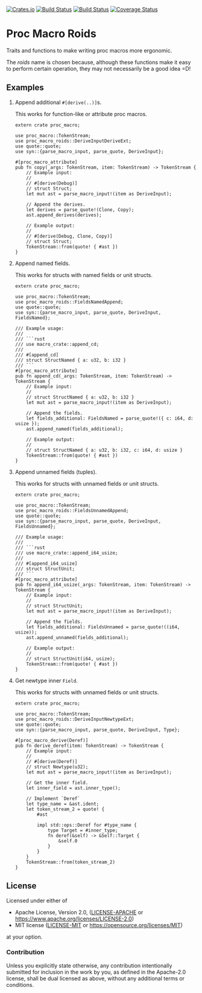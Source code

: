 [![Crates.io](https://img.shields.io/crates/v/proc_macro_roids.svg)](https://crates.io/crates/proc_macro_roids)
[![Build Status](https://ci.appveyor.com/api/projects/status/github/azriel91/proc_macro_roids?branch=master&svg=true)](https://ci.appveyor.com/project/azriel91/proc_macro_roids/branch/master)
[![Build Status](https://travis-ci.org/azriel91/proc_macro_roids.svg?branch=master)](https://travis-ci.org/azriel91/proc_macro_roids)
[![Coverage Status](https://codecov.io/gh/azriel91/proc_macro_roids/branch/master/graph/badge.svg)](https://codecov.io/gh/azriel91/proc_macro_roids)

# Proc Macro Roids

Traits and functions to make writing proc macros more ergonomic.

The *roids* name is chosen because, although these functions make it easy to perform certain
operation, they may not necessarily be a good idea =D!

## Examples

1. Append additional `#[derive(..)]`s.

   This works for function-like or attribute proc macros.

    ```rust,ignore
    extern crate proc_macro;

    use proc_macro::TokenStream;
    use proc_macro_roids::DeriveInputDeriveExt;
    use quote::quote;
    use syn::{parse_macro_input, parse_quote, DeriveInput};

    #[proc_macro_attribute]
    pub fn copy(_args: TokenStream, item: TokenStream) -> TokenStream {
        // Example input:
        //
        // #[derive(Debug)]
        // struct Struct;
        let mut ast = parse_macro_input!(item as DeriveInput);

        // Append the derives.
        let derives = parse_quote!(Clone, Copy);
        ast.append_derives(derives);

        // Example output:
        //
        // #[derive(Debug, Clone, Copy)]
        // struct Struct;
        TokenStream::from(quote! { #ast })
    }
    ```

2. Append named fields.

    This works for structs with named fields or unit structs.

    ```rust,ignore
    extern crate proc_macro;

    use proc_macro::TokenStream;
    use proc_macro_roids::FieldsNamedAppend;
    use quote::quote;
    use syn::{parse_macro_input, parse_quote, DeriveInput, FieldsNamed};

    /// Example usage:
    ///
    /// ```rust
    /// use macro_crate::append_cd;
    ///
    /// #[append_cd]
    /// struct StructNamed { a: u32, b: i32 }
    /// ```
    #[proc_macro_attribute]
    pub fn append_cd(_args: TokenStream, item: TokenStream) -> TokenStream {
        // Example input:
        //
        // struct StructNamed { a: u32, b: i32 }
        let mut ast = parse_macro_input!(item as DeriveInput);

        // Append the fields.
        let fields_additional: FieldsNamed = parse_quote!({ c: i64, d: usize });
        ast.append_named(fields_additional);

        // Example output:
        //
        // struct StructNamed { a: u32, b: i32, c: i64, d: usize }
        TokenStream::from(quote! { #ast })
    }
    ```

3. Append unnamed fields (tuples).

    This works for structs with unnamed fields or unit structs.

    ```rust,ignore
    extern crate proc_macro;

    use proc_macro::TokenStream;
    use proc_macro_roids::FieldsUnnamedAppend;
    use quote::quote;
    use syn::{parse_macro_input, parse_quote, DeriveInput, FieldsUnnamed};

    /// Example usage:
    ///
    /// ```rust
    /// use macro_crate::append_i64_usize;
    ///
    /// #[append_i64_usize]
    /// struct StructUnit;
    /// ```
    #[proc_macro_attribute]
    pub fn append_i64_usize(_args: TokenStream, item: TokenStream) -> TokenStream {
        // Example input:
        //
        // struct StructUnit;
        let mut ast = parse_macro_input!(item as DeriveInput);

        // Append the fields.
        let fields_additional: FieldsUnnamed = parse_quote!((i64, usize));
        ast.append_unnamed(fields_additional);

        // Example output:
        //
        // struct StructUnit(i64, usize);
        TokenStream::from(quote! { #ast })
    }
    ```

4. Get newtype inner `Field`.

    This works for structs with unnamed fields or unit structs.

    ```rust,ignore
    extern crate proc_macro;

    use proc_macro::TokenStream;
    use proc_macro_roids::DeriveInputNewtypeExt;
    use quote::quote;
    use syn::{parse_macro_input, parse_quote, DeriveInput, Type};

    #[proc_macro_derive(Deref)]
    pub fn derive_deref(item: TokenStream) -> TokenStream {
        // Example input:
        //
        // #[derive(Deref)]
        // struct Newtype(u32);
        let mut ast = parse_macro_input!(item as DeriveInput);

        // Get the inner field.
        let inner_field = ast.inner_type();

        // Implement `Deref`
        let type_name = &ast.ident;
        let token_stream_2 = quote! {
            #ast

            impl std::ops::Deref for #type_name {
                type Target = #inner_type;
                fn deref(&self) -> &Self::Target {
                    &self.0
                }
            }
        }
        TokenStream::from(token_stream_2)
    }
    ```

## License

Licensed under either of

* Apache License, Version 2.0, ([LICENSE-APACHE](LICENSE-APACHE) or https://www.apache.org/licenses/LICENSE-2.0)
* MIT license ([LICENSE-MIT](LICENSE-MIT) or https://opensource.org/licenses/MIT)

at your option.

### Contribution

Unless you explicitly state otherwise, any contribution intentionally
submitted for inclusion in the work by you, as defined in the Apache-2.0
license, shall be dual licensed as above, without any additional terms or
conditions.
